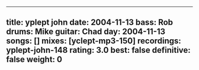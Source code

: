 
---
title: yplept john
date: 2004-11-13
bass:	Rob
drums:	Mike
guitar:	Chad
day: 2004-11-13
songs: []
mixes: [yclept-mp3-150]
recordings: yplept-john-148
rating: 3.0
best: false
definitive: false
weight: 0
---
